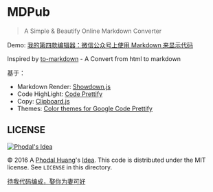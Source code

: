 # MDPub

> A Simple & Beautify Online Markdown Converter

Demo: [我的第四款编辑器：微信公众号上使用 Markdown 来显示代码](http://mp.weixin.qq.com/s?__biz=MjM5Mjg4NDMwMA==&mid=2652974328&idx=1&sn=3f012c47d7feacc6cabc23965430963f&chksm=bd4affdb8a3d76cdd287d511f5e1757820915d42f85a8652b2cb9d346ebf7d1a233f43cb606f#rd)

Inspired by [to-markdown](https://github.com/domchristie/to-markdown) - A Convert from html to markdown

基于：

 - Markdown Render: [Showdown.js](https://github.com/showdownjs/showdown)
 - Code HighLight: [Code Prettify](https://github.com/google/code-prettify)
 - Copy: [Clipboard.js](https://github.com/zenorocha/clipboard.js/)
 - Themes: [Color themes for Google Code Prettify](https://github.com/jmblog/color-themes-for-google-code-prettify)

LICENSE
---

[![Phodal's Idea](http://brand.phodal.com/shields/idea-small.svg)](http://ideas.phodal.com/)

© 2016 A [Phodal Huang](https://www.phodal.com)'s [Idea](http://github.com/phodal/ideas).  This code is distributed under the MIT license. See `LICENSE` in this directory.

[待我代码编成，娶你为妻可好](http://www.xuntayizhan.com/blog/ji-ke-ai-qing-zhi-er-shi-dai-wo-dai-ma-bian-cheng-qu-ni-wei-qi-ke-hao-wan/)
